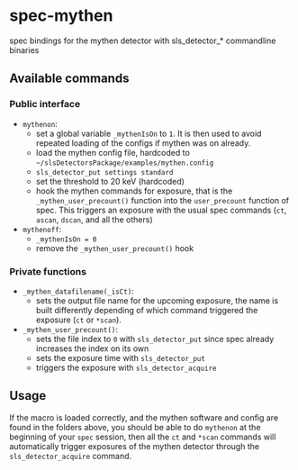 spec-mythen
===========

spec bindings for the mythen detector with sls_detector_* commandline binaries

Available commands
------------------

### Public interface
* `mythenon`:
    * set a global variable `_mythenIsOn` to `1`. It is then used to avoid
    repeated loading of the configs if mythen was on already.
    * load the mythen config file, hardcoded to `~/slsDetectorsPackage/examples/mythen.config`
    * `sls_detector_put settings standard`
    * set the threshold to 20 keV (hardcoded)
    * hook the mythen commands for exposure, that is the
    `_mythen_user_precount()` function into the `user_precount`
    function of spec. This triggers an exposure with the usual spec commands
    (`ct`, `ascan`, `dscan`, and all the others)
* `mythenoff`:
    * `_mythenIsOn = 0` 
    * remove the `_mythen_user_precount()` hook

### Private functions
* `_mythen_datafilename(_isCt)`:
    * sets the output file name for the upcoming exposure, the name is built
    differently depending of which command triggered the exposure (`ct` or
    `*scan`).
* `_mythen_user_precount()`:
    * sets the file index to `0` with `sls_detector_put` since spec already
    increases the index on its own 
    * sets the exposure time with `sls_detector_put`
    * triggers the exposure with `sls_detector_acquire`

Usage
-----

If the macro is loaded correctly, and the mythen software and config are
found in the folders above, you should be able to do `mythenon` at the
beginning of your `spec` session, then all the `ct` and `*scan` commands
will automatically trigger exposures of the mythen detector through the
`sls_detector_acquire` command.
